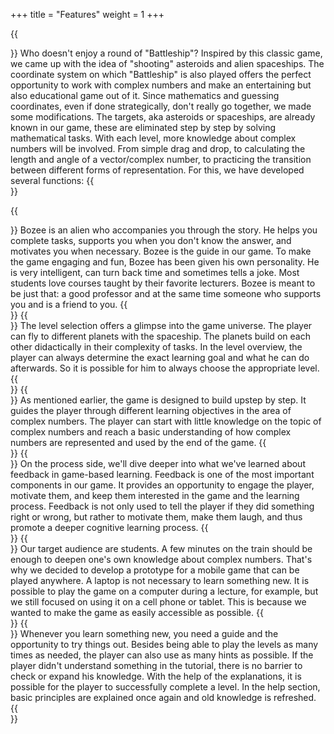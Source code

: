 +++
title = "Features"
weight = 1
+++

{{<section title="Introduction" >}}
Who doesn't enjoy a round of "Battleship"? Inspired by this classic game, we came up with the idea of "shooting" asteroids 
and alien spaceships. The coordinate system on which "Battleship" is also played offers the perfect opportunity to work 
with complex numbers and make an entertaining but also educational game out of it. Since mathematics and guessing coordinates, 
even if done strategically, don't really go together, we made some modifications. The targets, aka asteroids or spaceships, 
are already known in our game, these are eliminated step by step by solving mathematical tasks. With each level, more 
knowledge about complex numbers will be involved. From simple drag and drop, to calculating the length and angle of a 
vector/complex number, to practicing the transition between different forms of representation. For this, we have developed
several functions:
{{</section>}}

{{<section title="👾 Guide aka Bozee" >}}
Bozee is an alien who accompanies you through the story. He helps you complete tasks, supports you when you don't know 
the answer, and motivates you when necessary. Bozee is the guide in our game. To make the game engaging and fun, Bozee 
has been given his own personality. He is very intelligent, can turn back time and sometimes tells a joke. Most students 
love courses taught by their favorite lecturers. Bozee is meant to be just that: a good professor and at the same time 
someone who supports you and is a friend to you.
{{</section>}}
{{<section title="🪐 Level select" >}}
The level selection offers a glimpse into the game universe. The player can fly to different planets with the spaceship. 
The planets build on each other didactically in their complexity of tasks. In the level overview, the player can always 
determine the exact learning goal and what he can do afterwards. So it is possible for him to always choose the appropriate level.
{{</section>}}
{{<section title="👣 Continuous build-up of complexity" >}}
As mentioned earlier, the game is designed to build upstep by step. It guides the player through different learning 
objectives in the area of complex numbers. The player can start with little knowledge on the topic of complex numbers and 
reach a basic understanding of how complex numbers are represented and used by the end of the game.
{{</section>}}
{{<section title="💬 Motivating user feedback" >}}
On the process side, we'll dive deeper into what we've learned about feedback in game-based learning. Feedback is one of
the most important components in our game. It provides an opportunity to engage the player, motivate them, and keep them 
interested in the game and the learning process. Feedback is not only used to tell the player if they did something right
or wrong, but rather to motivate them, make them laugh, and thus promote a deeper cognitive learning process.
{{</section>}}
{{<section title="📱 Use cases" >}}
Our target audience are students. A few minutes on the train should be enough to deepen one's own knowledge about complex 
numbers. That's why we decided to develop a prototype for a mobile game that can be played anywhere. A laptop is not necessary 
to learn something new. It is possible to play the game on a computer during a lecture, for example, but we still focused 
on using it on a cell phone or tablet. This is because we wanted to make the game as easily accessible as possible.
{{</section>}}
{{<section title="❔ Help buttons" >}}
Whenever you learn something new, you need a guide and the opportunity to try things out. Besides being able to play the 
levels as many times as needed, the player can also use as many hints as possible. If the player didn't understand something 
in the tutorial, there is no barrier to check or expand his knowledge. With the help of the explanations, it is possible 
for the player to successfully complete a level. In the help section, basic principles are explained once again and old 
knowledge is refreshed.
{{</section>}}

